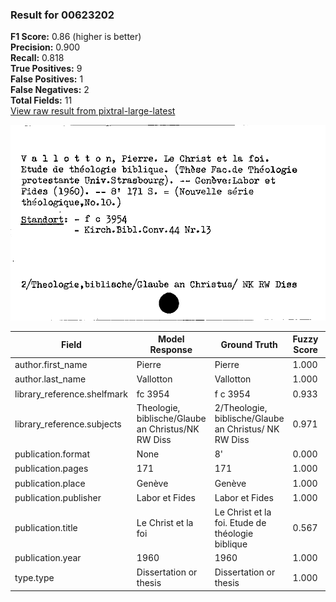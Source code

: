 ### Result for 00623202
**F1 Score:** 0.86 (higher is better)<br>**Precision:** 0.900<br>**Recall:** 0.818<br>**True Positives:** 9<br>**False Positives:** 1<br>**False Negatives:** 2<br>**Total Fields:** 11<br>[View raw result from pixtral-large-latest](https://github.com/RISE-UNIBAS/humanities_data_benchmark/blob/main/results/2025-10-01/T0159/request_T0159_00623202.json)

<img src="https://github.com/RISE-UNIBAS/humanities_data_benchmark/blob/main/benchmarks/zettelkatalog/images/00623202.jpg?raw=true" alt="00623202" width="600px">

| Field | Model Response | Ground Truth | Fuzzy Score | Match |
|-------|----------------|--------------|-------------|-------|
| author.first_name | Pierre | Pierre | 1.000 | ✅ |
| author.last_name | Vallotton | Vallotton | 1.000 | ✅ |
| library_reference.shelfmark | fc 3954 | f c 3954 | 0.933 | ✅ |
| library_reference.subjects | Theologie, biblische/Glaube an Christus/NK RW Diss | 2/Theologie, biblische/Glaube an Christus/ NK RW Diss | 0.971 | ✅ |
| publication.format | None | 8' | 0.000 | ❌ |
| publication.pages | 171 | 171 | 1.000 | ✅ |
| publication.place | Genève | Genève | 1.000 | ✅ |
| publication.publisher | Labor et Fides | Labor et Fides | 1.000 | ✅ |
| publication.title | Le Christ et la foi | Le Christ et la foi. Etude de théologie biblique | 0.567 | ❌ |
| publication.year | 1960 | 1960 | 1.000 | ✅ |
| type.type | Dissertation or thesis | Dissertation or thesis | 1.000 | ✅ |
